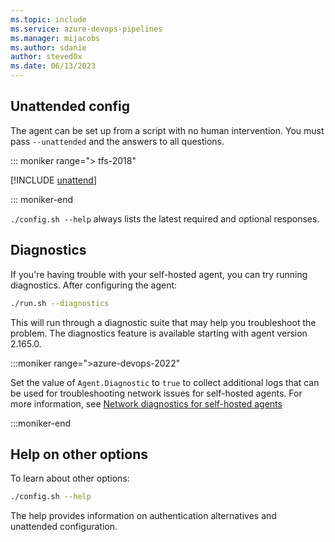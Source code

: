 ```yaml
---
ms.topic: include
ms.service: azure-devops-pipelines
ms.manager: mijacobs
ms.author: sdanie
author: steved0x
ms.date: 06/13/2023
---
```


## Unattended config

The agent can be set up from a script with no human intervention.
You must pass `--unattended` and the answers to all questions.

::: moniker range="> tfs-2018"

[!INCLUDE [unattend](./unattended-config.md)]

::: moniker-end

`./config.sh --help` always lists the latest required and optional responses.

## Diagnostics

If you're having trouble with your self-hosted agent, you can try running diagnostics.
After configuring the agent:

```bash
./run.sh --diagnostics
```

This will run through a diagnostic suite that may help you troubleshoot the problem.
The diagnostics feature is available starting with agent version 2.165.0.

:::moniker range=">azure-devops-2022"

Set the value of `Agent.Diagnostic` to `true` to collect additional logs that can be used for troubleshooting network issues for self-hosted agents. For more information, see [Network diagnostics for self-hosted agents](../../../troubleshooting/review-logs.md#network-diagnostics-for-self-hosted-agents)

:::moniker-end

## Help on other options

To learn about other options:

```bash
./config.sh --help
```

The help provides information on authentication alternatives and unattended configuration.
